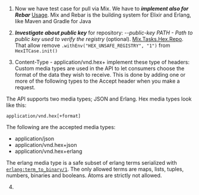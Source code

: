 1. Now we have test case for pull via Mix. We have to **_implement also for Rebar_** [Usage](https://hex.pm/docs/rebar3_usage). Mix and Rebar is the building system for Elixir and Erlang, like Maven and Gradle for Java

2. _**Investigate about public key**_ for repository: _--public-key PATH - Path to public key used to verify the registry_ (optional). [Mix.Tasks.Hex.Repo](https://hexdocs.pm/hex/Mix.Tasks.Hex.Repo.html). That allow remove `.withEnv("HEX_UNSAFE_REGISTRY", "1")` from `HexITCase.init()`

3. Content-Type - application/vnd.hex+<needed format> implement these type of headers:
   Custom media types are used in the API to let consumers choose the format of the data they wish to receive. This is done by adding one or more of the following types to the Accept header when you make a request.

The API supports two media types; JSON and Erlang. Hex media types look like this:

    application/vnd.hex[+format]

The following are the accepted media types:

* application/json
* application/vnd.hex+json
* application/vnd.hex+erlang

The erlang media type is a safe subset of erlang terms serialized with [`erlang:term_to_binary/1`](http://www.erlang.org/doc/man/erlang.html#term_to_binary-1). The only allowed terms are maps, lists, tuples, numbers, binaries and booleans. Atoms are strictly not allowed.

4. 